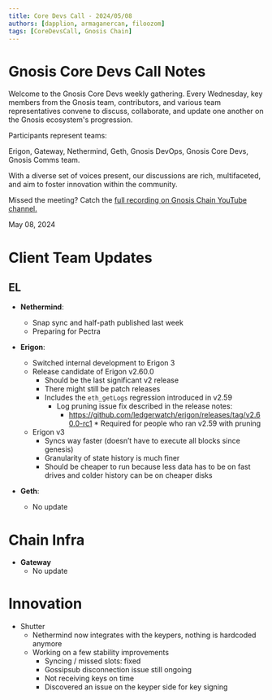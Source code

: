 ```yaml
---
title: Core Devs Call - 2024/05/08
authors: [dapplion, armaganercan, filoozom]
tags: [CoreDevsCall, Gnosis Chain]
---
```


# Gnosis Core Devs Call Notes

Welcome to the Gnosis Core Devs weekly gathering. Every Wednesday, key members from the Gnosis team, contributors, and various team representatives convene to discuss, collaborate, and update one another on the Gnosis ecosystem's progression.

Participants represent teams:

Erigon, Gateway, Nethermind, Geth, Gnosis DevOps, Gnosis Core Devs, Gnosis Comms team.

With a diverse set of voices present, our discussions are rich, multifaceted, and aim to foster innovation within the community.

Missed the meeting? Catch the [full recording on Gnosis Chain YouTube channel.](https://youtu.be/07-TtrWiBCk)

May 08, 2024

# Client Team Updates
## EL

* **Nethermind**: 
    * Snap sync and half-path published last week
    * Preparing for Pectra


* **Erigon**: 
  * Switched internal development to Erigon 3
  * Release candidate of Erigon v2.60.0
    * Should be the last significant v2 release
    * There might still be patch releases
    * Includes the `eth_getLogs` regression introduced in v2.59
      * Log pruning issue fix described in the release notes: 
          * https://github.com/ledgerwatch/erigon/releases/tag/v2.60.0-rc1
                * Required for people who ran v2.59 with pruning
  * Erigon v3
    * Syncs way faster (doesn’t have to execute all blocks since genesis)
    * Granularity of state history is much finer
    * Should be cheaper to run because less data has to be on fast drives and colder history can be on cheaper disks


* **Geth**:
  * No update


# Chain Infra

* **Gateway**
  * No update


# Innovation

* Shutter
    * Nethermind now integrates with the keypers, nothing is hardcoded anymore
    * Working on a few stability improvements
        * Syncing / missed slots: fixed
        * Gossipsub disconnection issue still ongoing
        * Not receiving keys on time
        * Discovered an issue on the keyper side for key signing










































